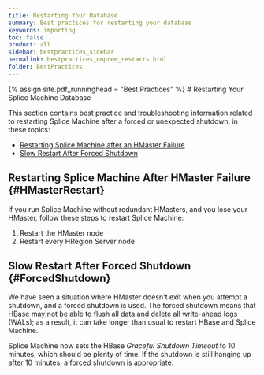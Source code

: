 ```yaml
---
title: Restarting Your Database
summary: Best practices for restarting your database
keywords: importing
toc: false
product: all
sidebar: bestpractices_sidebar
permalink: bestpractices_onprem_restarts.html
folder: BestPractices
---
```

<section>
<div class="TopicContent" data-swiftype-index="true" markdown="1">
{% assign site.pdf_runninghead = "Best Practices" %}
# Restarting Your Splice Machine Database


This section contains best practice and troubleshooting information related to restarting Splice Machine after a forced or unexpected shutdown, in these topics:

* [Restarting Splice Machine after an HMaster Failure](#HMasterRestart)
* [Slow Restart After Forced Shutdown](#ForcedShutdown)

## Restarting Splice Machine After HMaster Failure {#HMasterRestart}

If you run Splice Machine without redundant HMasters, and you lose your HMaster, follow these steps to restart Splice Machine:

1. Restart the HMaster node
2. Restart every HRegion Server node

## Slow Restart After Forced Shutdown {#ForcedShutdown}

We have seen a situation where HMaster doesn't exit when you attempt a shutdown, and a forced shutdown is used. The forced shutdown means that HBase may not be able to flush all data and delete all write-ahead logs (WALs); as a result, it can take longer than usual to restart HBase and Splice Machine.

Splice Machine now sets the HBase *Graceful Shutdown Timeout* to 10 minutes, which should be plenty of time. If the shutdown is still hanging up after 10 minutes, a forced shutdown is appropriate.

</div>
</section>
